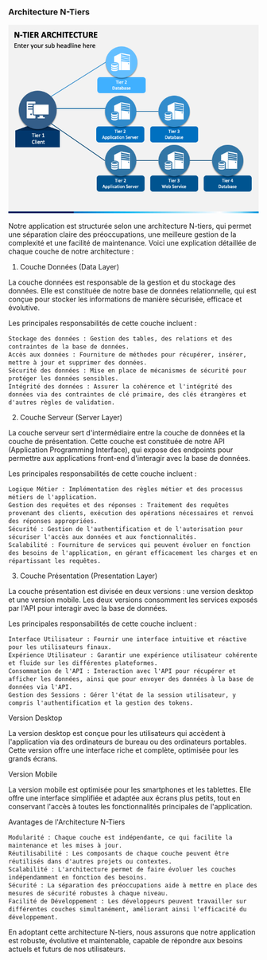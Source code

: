### Architecture N-Tiers
<img src="../Assets/Images/n-tier-architecture.png" alt="Image de la plateforme" width=auto>


Notre application est structurée selon une architecture N-tiers, qui permet une séparation claire des préoccupations, une meilleure gestion de la complexité et une facilité de maintenance. Voici une explication détaillée de chaque couche de notre architecture :
1. Couche Données (Data Layer)

La couche données est responsable de la gestion et du stockage des données. Elle est constituée de notre base de données relationnelle, qui est conçue pour stocker les informations de manière sécurisée, efficace et évolutive. 

Les principales responsabilités de cette couche incluent :

    Stockage des données : Gestion des tables, des relations et des contraintes de la base de données.
    Accès aux données : Fourniture de méthodes pour récupérer, insérer, mettre à jour et supprimer des données.
    Sécurité des données : Mise en place de mécanismes de sécurité pour protéger les données sensibles.
    Intégrité des données : Assurer la cohérence et l'intégrité des données via des contraintes de clé primaire, des clés étrangères et d'autres règles de validation.

2. Couche Serveur (Server Layer)

La couche serveur sert d'intermédiaire entre la couche de données et la couche de présentation. Cette couche est constituée de notre API (Application Programming Interface), qui expose des endpoints pour permettre aux applications front-end d'interagir avec la base de données.

Les principales responsabilités de cette couche incluent :

    Logique Métier : Implémentation des règles métier et des processus métiers de l'application.
    Gestion des requêtes et des réponses : Traitement des requêtes provenant des clients, exécution des opérations nécessaires et renvoi des réponses appropriées.
    Sécurité : Gestion de l'authentification et de l'autorisation pour sécuriser l'accès aux données et aux fonctionnalités.
    Scalabilité : Fourniture de services qui peuvent évoluer en fonction des besoins de l'application, en gérant efficacement les charges et en répartissant les requêtes.

3. Couche Présentation (Presentation Layer)

La couche présentation est divisée en deux versions : une version desktop et une version mobile. Les deux versions consomment les services exposés par l'API pour interagir avec la base de données. 

Les principales responsabilités de cette couche incluent :

    Interface Utilisateur : Fournir une interface intuitive et réactive pour les utilisateurs finaux.
    Expérience Utilisateur : Garantir une expérience utilisateur cohérente et fluide sur les différentes plateformes.
    Consommation de l'API : Interaction avec l'API pour récupérer et afficher les données, ainsi que pour envoyer des données à la base de données via l'API.
    Gestion des Sessions : Gérer l'état de la session utilisateur, y compris l'authentification et la gestion des tokens.

Version Desktop

La version desktop est conçue pour les utilisateurs qui accèdent à l'application via des ordinateurs de bureau ou des ordinateurs portables. Cette version offre une interface riche et complète, optimisée pour les grands écrans.

Version Mobile

La version mobile est optimisée pour les smartphones et les tablettes. Elle offre une interface simplifiée et adaptée aux écrans plus petits, tout en conservant l'accès à toutes les fonctionnalités principales de l'application.

Avantages de l'Architecture N-Tiers

    Modularité : Chaque couche est indépendante, ce qui facilite la maintenance et les mises à jour.
    Réutilisabilité : Les composants de chaque couche peuvent être réutilisés dans d'autres projets ou contextes.
    Scalabilité : L'architecture permet de faire évoluer les couches indépendamment en fonction des besoins.
    Sécurité : La séparation des préoccupations aide à mettre en place des mesures de sécurité robustes à chaque niveau.
    Facilité de Développement : Les développeurs peuvent travailler sur différentes couches simultanément, améliorant ainsi l'efficacité du développement.

En adoptant cette architecture N-tiers, nous assurons que notre application est robuste, évolutive et maintenable, capable de répondre aux besoins actuels et futurs de nos utilisateurs.